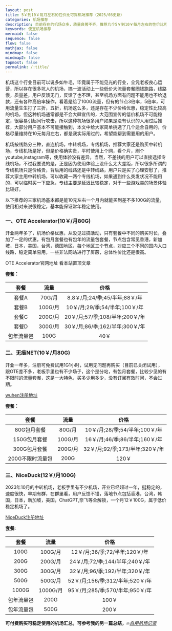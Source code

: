 ```yaml
---
layout: post
title: 5￥到10￥每月左右的性价比可靠机场推荐（2025/03更新）
categories: 机场推荐
description: 目前存在的机场众多，质量良莠不齐，推荐几个5￥到10￥每月左右的性价比可靠机场给大家选择，适合那些每月预算10块钱左右的，下文列出的机场都是稳定可用性高的，可以说极具性价比，也都是很少推广，大家在其他渠道都很难看到，一直在用的都是老用户，希望老板能长久运营，十分难得，节点数量也都比较精简，常用地区都有，小众地区没有
keywords: 便宜机场推荐
mermaid: false
sequence: false
flow: false
mathjax: false
mindmap: false
mindmap2: false
topmost: false
permalink: /:title/
---
```

机场这个行业目前可以说多如牛毛，毕竟属于不能见光的行业，全凭老板良心运营，所以存在很多坑人的机场，搞一波活动上一些低价大流量套餐圈钱跑路，线路慢，质量差，用户反馈无门，反馈了也不理，甚至机场方面有问题不能用也不给退款，还有各种高倍率操作，看着是给了100G流量，但有的节点3倍率，5倍率，可用流量生生打了三折，五折，机场这么多，还是存在不少价格优惠，稳定性比较高的机场，但这种机场通常都是不会大肆宣传的，大范围宣传的低价机场不可能稳定，很容易引起同行攻击，所以这种机场很多用户如果是没有认识的人用过后推荐，大部分用户基本不可能接触到，本文中给大家简单挑选了几个适合自用的，价格尽量维持在10元每月左右，都是我实际用过的，希望能帮到需要用的用户。

机场按线路分三种，直连机场，中转机场，专线机场，推荐大家还是购买中转机场，专线机场是好，但是价格确实贵，平时使用上个网，看个片，刷个youtube,instagram等，使用体验没有差异，当然，不差钱的用户可以直接选择专线机场，不过我要说的是，正是因为使用体验上没什么太大差距，所以很多所谓的专线机场只是价格贵，背后用的线路还是中转线路，用户只是买了心理安慰了，推荐大家主用中转机场，可以收藏一两个专线机场，如果遇到什么突发状况不能用的，可以临时买一下应急，专线主要是延迟比较稳定，对于一些游戏类的场景体验比较好。

以下推荐的三家机场基本都是能10元左右一个月内就能买到差不多100G的流量，使用相对来说很稳定，基本能保证常年稳定使用。

### 一、OTE Accelerator(10￥/月80G) 

开业两年多了，机场价格优惠，从没见过搞活动，只有套餐中不同的购买时长，叠加了一定的优惠，有包月套餐也有包年的流量包套餐，节点包含常见香港，新加坡，日本，美国，台湾，德国地区，每个地区三个节点，对应三个不同的国内入口线路，稳定简单易用，一些非法网站进行了屏蔽，总体性价比还是很高。

OTE Accelerator官网地址 看本站置顶文章

**套餐：**

套餐 |  流量 | 价格 
:-: |  :-: | :-: 
套餐A | 70G/月 |8.8￥/月;24/季;45/半年;88￥/年
套餐B | 100G/月 |10￥/月;29/季;54/半年;100￥/年
套餐C | 200G/月 |20￥/月;57/季;108/半年;200￥/年
套餐D | 300G/月|30￥/月;86/季;162/半年;300￥/年
包年流量包 | 100G |40￥

### 二、无痕NET(10￥/月80G) 

开业一年多，注册可免费试用1G1小时，试用无问题再购买（目前已关闭试用），跟OTE差不多，老板手里也有不少场子，这个是分站，有包月套餐，比较少见的有不限时的流量套餐，这是一大特色，买多少用多少，没有订阅有效时间，不会过期。

[wuhen注册地址](https://us.wuhenlink.cc/pass.html#/register?code=bv1QpNiK)    

**套餐：**

套餐 |  流量 | 价格 
:-: |  :-: | :-: 
80G包月套餐 | 80G/月 |10￥/月;28/季;54/半年;100￥/年
150G包月套餐 | 100G/月 |16￥/月;46/季;86/半年;160￥/年
300G包月套餐 | 200G/月 |32￥/月;92/季;173/半年;320￥/年
200G不限时流量包 | 200G|120￥

### 三、NiceDuck(12￥/月100G)   

2023年10月的中转机场，老板手里有不少机场，开业已经超过一年，挺稳定的，速度很快，早期有群，在群里看，用户反馈不错，落地节点包括香港，台湾，韩国，日本，新加坡，美国，ChatGPT,奈飞等全解锁，一个月12￥100G，属于低价稳定机场了。

[NiceDuck注册地址](https://user.niceduck.cc/#/register?code=z9wAy58m)  

**套餐:**

套餐 |  流量 | 价格 
:-: |  :-: | :-: 
100G | 100G/月 |12￥/月;36/季;72/半年;120￥/年
200G | 200G/月 |24￥/月;72/季;144/半年;240￥/年
300G | 300G/月 |32￥/月;96/季;192/半年;320￥/年
500G | 500G/月 |52￥/月;156/季;312/半年;520￥/年
1000G | 1000G/月|95￥/月;285/季;570/半年;950￥/年
包年流量包 | 200G |100￥
包年流量包 | 500G |200￥

**可付费购买可稳定使用的机场汇总，可参考我的另一篇总结，**🔥[*自用机场记录*](https://www.openwayz.com/jichang/)  
